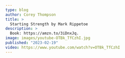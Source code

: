 ```yaml
---
type: blog
author: Corey Thompson
title: >
  Starting Strength by Mark Rippetoe
description: >
  Book: https://amzn.to/3iDnxJq.
image: images/youtube-OTBk_TfCzhI.jpg
published: "2023-02-19"
video: https://www.youtube.com/watch?v=OTBk_TfCzhI
---
```

